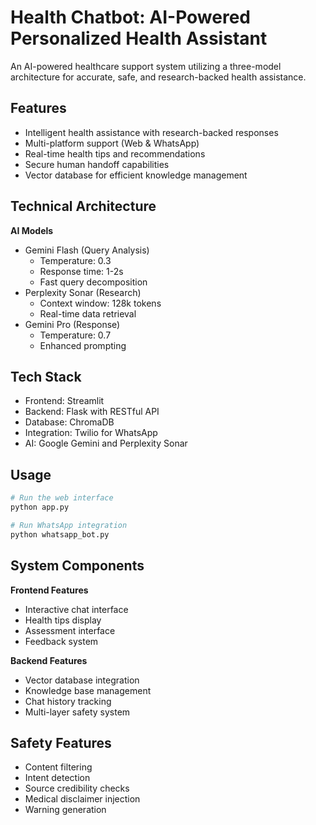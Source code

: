 # Health Chatbot: AI-Powered Personalized Health Assistant
An AI-powered healthcare support system utilizing a three-model architecture for accurate, safe, and research-backed health assistance.

## Features
- Intelligent health assistance with research-backed responses
- Multi-platform support (Web & WhatsApp)
- Real-time health tips and recommendations
- Secure human handoff capabilities
- Vector database for efficient knowledge management

## Technical Architecture

**AI Models**
- Gemini Flash (Query Analysis)
  - Temperature: 0.3
  - Response time: 1-2s
  - Fast query decomposition
- Perplexity Sonar (Research)
  - Context window: 128k tokens
  - Real-time data retrieval
- Gemini Pro (Response)
  - Temperature: 0.7
  - Enhanced prompting

## Tech Stack
- Frontend: Streamlit
- Backend: Flask with RESTful API
- Database: ChromaDB
- Integration: Twilio for WhatsApp
- AI: Google Gemini and Perplexity Sonar

## Usage

```bash
# Run the web interface
python app.py

# Run WhatsApp integration
python whatsapp_bot.py
```

## System Components

**Frontend Features**
- Interactive chat interface
- Health tips display
- Assessment interface
- Feedback system

**Backend Features**
- Vector database integration
- Knowledge base management
- Chat history tracking
- Multi-layer safety system

## Safety Features
- Content filtering
- Intent detection
- Source credibility checks
- Medical disclaimer injection
- Warning generation
